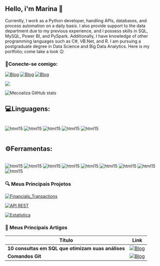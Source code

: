 ## Hello, i'm Marina 👋

Currently, I work as a Python developer, handling APIs, databases, and process automation on a daily basis. I also provide support to
the data department due to my previous experience, and I possess skills in SQL, MySQL, Power BI, and PySpark. Additionally, I have
knowledge of other programming languages such as C#, VB.Net, and R. 
I am pursuing a postgraduate degree in Data Science and Big Data Analytics. Here is my portfolio; come take a look 😉



### 📲Conecte-se comigo:

[![Blog](https://img.shields.io/badge/Gmail-D14836?style=for-the-badge&logo=gmail&logoColor=white)](https://mecoaliza@gmail.com)
[![Blog](https://img.shields.io/badge/LinkedIn-0077B5?style=for-the-badge&logo=linkedin&logoColor=white)](https://www.linkedin.com/in/marina-esteves-in-data/)
[![Blog](https://img.shields.io/badge/Medium-12100E?style=for-the-badge&logo=medium&logoColor=white)](https://medium.com/@mecoaliza)

![](http://github-profile-summary-cards.vercel.app/api/cards/profile-details?username=Mecoaliza&theme=tokyonight)

![Mecoaliza GitHub stats](https://github-readme-stats.vercel.app/api?username=mecoaliza&show_icons=true&theme=tokyonight)

## 💻Linguagens:

<div style="display: inline_block"><br/>
    <img align="center" alt="html15" src="https://img.shields.io/badge/Python-FFD43B?style=for-the-badge&logo=python&logoColor=blue" />
    <img align="center" alt="html15" src="https://img.shields.io/badge/R-276DC3?style=for-the-badge&logo=r&logoColor=white" />
    <img align="center" alt="html15" src="https://img.shields.io/badge/Microsoft_SQL_Server-CC2927?style=for-the-badge&logo=microsoft-sql-server&logoColor=white" />
    <img align="center" alt="html15" src="https://img.shields.io/badge/HTML5-E34F26?style=for-the-badge&logo=html5&logoColor=white" />
    <img align="center" alt="html15" src="https://img.shields.io/badge/GIT-E44C30?style=for-the-badge&logo=git&logoColor=white" />
</div><br/>

## ⚙️Ferramentas:

<div style="display: inline_block"><br/>
    <img align="center" alt="html15" src="https://img.shields.io/badge/MySQL-005C84?style=for-the-badge&logo=mysql&logoColor=white" />
    <img align="center" alt="html15" src="https://img.shields.io/badge/PowerBI-F2C811?style=for-the-badge&logo=Power%20BI&logoColor=white" />
    <img align="center" alt="html15" src="https://img.shields.io/badge/Figma-F24E1E?style=for-the-badge&logo=figma&logoColor=white" />
    <img align="center" alt="html15" src="https://img.shields.io/badge/Azure_DevOps-0078D7?style=for-the-badge&logo=azure-devops&logoColor=white" />
    <img align="center" alt="html15" src="https://img.shields.io/badge/PostgreSQL-316192?style=for-the-badge&logo=postgresql&logoColor=white" />
    <img align="center" alt="html15" src="https://img.shields.io/badge/Canva-%2300C4CC.svg?&style=for-the-badge&logo=Canva&logoColor=white" />
    <img align="center" alt="html15" src="https://img.shields.io/badge/Flask-000000?style=for-the-badge&logo=flask&logoColor=white" />
    <img align="center" alt="html15" src="https://img.shields.io/badge/Jupyter-F37626.svg?&style=for-the-badge&logo=Jupyter&logoColor=white" />
    <img align="center" alt="html15" src="https://img.shields.io/badge/GitHub-100000?style=for-the-badge&logo=github&logoColor=white" />
</div>

### 🔍 Meus Principais Projetos

[![Financials_Transactions](https://github-readme-stats.vercel.app/api/pin/?username=Mecoaliza&repo=Financials_Transactions&bg_color=000&border_color=30A3DC&show_icons=true&icon_color=30A3DC&title_color=E94D5F&text_color=FFF)](https://github.com/Mecoaliza/Financials_Transactions)

[![API REST](https://github-readme-stats.vercel.app/api/pin/?username=Mecoaliza&repo=api_rest&bg_color=000&border_color=30A3DC&show_icons=true&icon_color=30A3DC&title_color=E94D5F&text_color=FFF)](https://github.com/Mecoaliza/api_rest)

[![Estatística](https://github-readme-stats.vercel.app/api/pin/?username=Mecoaliza&repo=lms_analise&bg_color=000&border_color=30A3DC&show_icons=true&icon_color=30A3DC&title_color=E94D5F&text_color=FFF)](https://github.com/Mecoaliza/lms_analise)


### 📝 Meus Principais Artigos

| Título | Link |
|--------|-------|
|**10 consultas em SQL que otimizam suas análises** | [![Blog](https://img.shields.io/badge/Medium-12100E?style=for-the-badge&logo=medium&logoColor=white)](https://medium.com/@mecoaliza/10-consultas-em-sql-que-otimizam-suas-an%C3%A1lises-579493431da8) |
|**Comandos Git** | [![Blog](https://img.shields.io/badge/GitHub-100000?style=for-the-badge&logo=github&logoColor=white)](https://github.com/Mecoaliza/DataScience.py)

